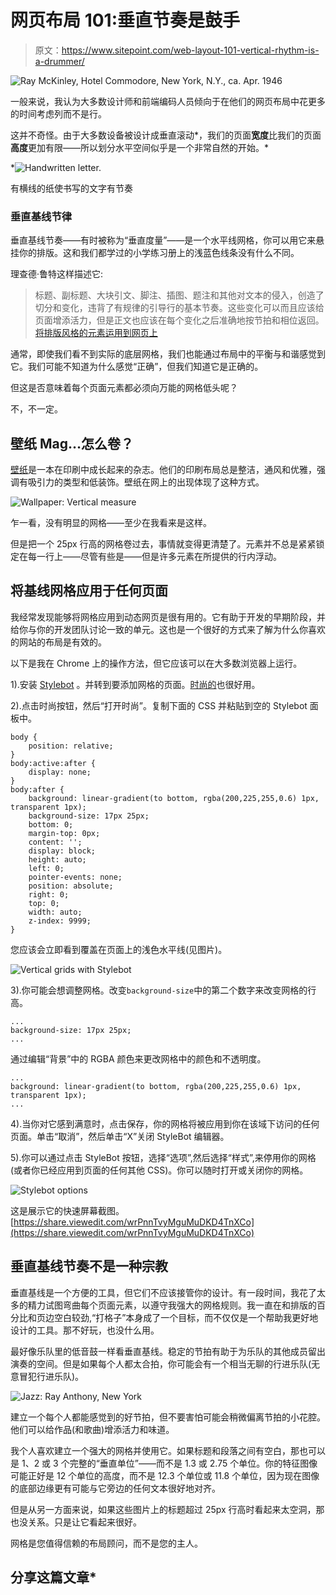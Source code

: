 # 网页布局 101:垂直节奏是鼓手

> 原文：<https://www.sitepoint.com/web-layout-101-vertical-rhythm-is-a-drummer/>

![Ray McKinley, Hotel Commodore, New York, N.Y., ca. Apr. 1946](img/2b3e4f7807149c56ae1214a78a33e5a4.png)

一般来说，我认为大多数设计师和前端编码人员倾向于在他们的网页布局中花更多的时间考虑列而不是行。

这并不奇怪。由于大多数设备被设计成垂直滚动*，我们的页面**宽度**比我们的页面**高度**更加有限——所以划分水平空间似乎是一个非常自然的开始。*

*![Handwritten letter.](img/4fe1d5ccca9bfdd1e3b0a2a01b5a08cb.png)

有横线的纸使书写的文字有节奏

### 垂直基线节律

垂直基线节奏——有时被称为“垂直度量”——是一个水平线网格，你可以用它来悬挂你的排版。这和我们都学过的小学练习册上的浅蓝色线条没有什么不同。

理查德·鲁特这样描述它:

> 标题、副标题、大块引文、脚注、插图、题注和其他对文本的侵入，创造了切分和变化，违背了有规律的引导行的基本节奏。这些变化可以而且应该给页面增添活力，但是正文也应该在每个变化之后准确地按节拍和相位返回。
> [将排版风格的元素运用到网页上](http://webtypography.net/2.2.2)

通常，即使我们看不到实际的底层网格，我们也能通过布局中的平衡与和谐感觉到它。我们可能不知道为什么感觉“正确”，但我们知道它是正确的。

但这是否意味着每个页面元素都必须向万能的网格低头呢？

不，不一定。

## 壁纸 Mag…怎么卷？

[壁纸](http://www.wallpaper.com/)是一本在印刷中成长起来的杂志。他们的印刷布局总是整洁，通风和优雅，强调有吸引力的类型和低装饰。壁纸在网上的出现体现了这种方式。

![Wallpaper: Vertical measure](img/314fabb652a364b180ccb2d378f3e766.png)

乍一看，没有明显的网格——至少在我看来是这样。

但是把一个 25px 行高的网格卷过去，事情就变得更清楚了。元素并不总是紧紧锁定在每一行上——尽管有些是——但是许多元素在所提供的行内浮动。

## 将基线网格应用于任何页面

我经常发现能够将网格应用到动态网页是很有用的。它有助于开发的早期阶段，并给你与你的开发团队讨论一致的单元。这也是一个很好的方式来了解为什么你喜欢的网站的布局是有效的。

以下是我在 Chrome 上的操作方法，但它应该可以在大多数浏览器上运行。

1).安装 [Stylebot](https://chrome.google.com/webstore/detail/stylebot/oiaejidbmkiecgbjeifoejpgmdaleoha?hl=en) 。并转到要添加网格的页面。[时尚的](https://chrome.google.com/webstore/detail/stylish-custom-themes-for/fjnbnpbmkenffdnngjfgmeleoegfcffe?hl=en)也很好用。

2).点击时尚按钮，然后“打开时尚”。复制下面的 CSS 并粘贴到空的 Stylebot 面板中。

```
body {
    position: relative;
}
body:active:after {
    display: none;
}
body:after {
    background: linear-gradient(to bottom, rgba(200,225,255,0.6) 1px, transparent 1px);
    background-size: 17px 25px;
    bottom: 0;
    margin-top: 0px;
    content: '';
    display: block;
    height: auto;
    left: 0;
    pointer-events: none;
    position: absolute;
    right: 0;
    top: 0;
    width: auto;
    z-index: 9999;
}
```

您应该会立即看到覆盖在页面上的浅色水平线(见图片)。

![Vertical grids with Stylebot](img/6ed23bf7991c7cc94a94d273363612f9.png)

3).你可能会想调整网格。改变`background-size`中的第二个数字来改变网格的行高。

```
...
background-size: 17px 25px;
...
```

通过编辑“背景”中的 RGBA 颜色来更改网格中的颜色和不透明度。

```
...
background: linear-gradient(to bottom, rgba(200,225,255,0.6) 1px, transparent 1px);
...
```

4).当你对它感到满意时，点击保存，你的网格将被应用到你在该域下访问的任何页面。单击“取消”，然后单击“X”关闭 StyleBot 编辑器。

5).你可以通过点击 StyleBot 按钮，选择“选项”,然后选择“样式”,来停用你的网格(或者你已经应用到页面的任何其他 CSS)。你可以随时打开或关闭你的网格。

![Stylebot options](img/61fd98f79a0c27b73d922da300a47da2.png)

这是展示它的快速屏幕截图。[https://share.viewedit.com/wrPnnTvyMguMuDKD4TnXCo](https://share.viewedit.com/wrPnnTvyMguMuDKD4TnXCo)

## 垂直基线节奏不是一种宗教

垂直基线是一个方便的工具，但它们不应该接管你的设计。有一段时间，我花了太多的精力试图弯曲每个页面元素，以遵守我强大的网格规则。我一直在和排版的百分比和页边空白较劲,“打格子”本身成了一个目标，而不仅仅是一个帮助我更好地设计的工具。那不好玩，也没什么用。

最好像乐队里的低音鼓一样看垂直基线。稳定的节拍有助于为乐队的其他成员留出演奏的空间。但是如果每个人都太合拍，你可能会有一个相当无聊的行进乐队(无意冒犯行进乐队)。

![Jazz: Ray Anthony, New York](img/dce02788b2a24eb76bc6b812ad40927e.png)

建立一个每个人都能感觉到的好节拍，但不要害怕可能会稍微偏离节拍的小花腔。他们可以给作品(和歌曲)增添活力和味道。

我个人喜欢建立一个强大的网格并使用它。如果标题和段落之间有空白，那也可以是 1、2 或 3 个完整的“垂直单位”——而不是 1.3 或 2.75 个单位。你的特征图像可能正好是 12 个单位的高度，而不是 12.3 个单位或 11.8 个单位，因为现在图像的底部边缘更有可能与它旁边的任何文本很好地对齐。

但是从另一方面来说，如果这些图片上的标题超过 25px 行高时看起来太空洞，那也没关系。只是让它看起来很好。

网格是您值得信赖的布局顾问，而不是您的主人。

## 分享这篇文章*